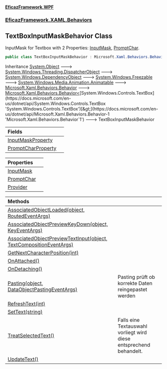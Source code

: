 #### [EficazFramework.WPF](EficazFrameworkWPF.md 'EficazFramework WPF')
### [EficazFramework.XAML.Behaviors](EficazFrameworkWPF.md#EficazFramework.XAML.Behaviors 'EficazFramework.XAML.Behaviors')

## TextBoxInputMaskBehavior Class

InputMask for Textbox with 2 Properties: [InputMask](EficazFramework.XAML.Behaviors/TextBoxInputMaskBehavior/InputMask.md 'EficazFramework.XAML.Behaviors.TextBoxInputMaskBehavior.InputMask'), [PromptChar](EficazFramework.XAML.Behaviors/TextBoxInputMaskBehavior/PromptChar.md 'EficazFramework.XAML.Behaviors.TextBoxInputMaskBehavior.PromptChar').

```csharp
public class TextBoxInputMaskBehavior : Microsoft.Xaml.Behaviors.Behavior<System.Windows.Controls.TextBox>
```

Inheritance [System.Object](https://docs.microsoft.com/en-us/dotnet/api/System.Object 'System.Object') &#129106; [System.Windows.Threading.DispatcherObject](https://docs.microsoft.com/en-us/dotnet/api/System.Windows.Threading.DispatcherObject 'System.Windows.Threading.DispatcherObject') &#129106; [System.Windows.DependencyObject](https://docs.microsoft.com/en-us/dotnet/api/System.Windows.DependencyObject 'System.Windows.DependencyObject') &#129106; [System.Windows.Freezable](https://docs.microsoft.com/en-us/dotnet/api/System.Windows.Freezable 'System.Windows.Freezable') &#129106; [System.Windows.Media.Animation.Animatable](https://docs.microsoft.com/en-us/dotnet/api/System.Windows.Media.Animation.Animatable 'System.Windows.Media.Animation.Animatable') &#129106; [Microsoft.Xaml.Behaviors.Behavior](https://docs.microsoft.com/en-us/dotnet/api/Microsoft.Xaml.Behaviors.Behavior 'Microsoft.Xaml.Behaviors.Behavior') &#129106; [Microsoft.Xaml.Behaviors.Behavior&lt;](https://docs.microsoft.com/en-us/dotnet/api/Microsoft.Xaml.Behaviors.Behavior-1 'Microsoft.Xaml.Behaviors.Behavior`1')[System.Windows.Controls.TextBox](https://docs.microsoft.com/en-us/dotnet/api/System.Windows.Controls.TextBox 'System.Windows.Controls.TextBox')[&gt;](https://docs.microsoft.com/en-us/dotnet/api/Microsoft.Xaml.Behaviors.Behavior-1 'Microsoft.Xaml.Behaviors.Behavior`1') &#129106; TextBoxInputMaskBehavior

| Fields | |
| :--- | :--- |
| [InputMaskProperty](EficazFramework.XAML.Behaviors/TextBoxInputMaskBehavior/InputMaskProperty.md 'EficazFramework.XAML.Behaviors.TextBoxInputMaskBehavior.InputMaskProperty') | |
| [PromptCharProperty](EficazFramework.XAML.Behaviors/TextBoxInputMaskBehavior/PromptCharProperty.md 'EficazFramework.XAML.Behaviors.TextBoxInputMaskBehavior.PromptCharProperty') | |

| Properties | |
| :--- | :--- |
| [InputMask](EficazFramework.XAML.Behaviors/TextBoxInputMaskBehavior/InputMask.md 'EficazFramework.XAML.Behaviors.TextBoxInputMaskBehavior.InputMask') | |
| [PromptChar](EficazFramework.XAML.Behaviors/TextBoxInputMaskBehavior/PromptChar.md 'EficazFramework.XAML.Behaviors.TextBoxInputMaskBehavior.PromptChar') | |
| [Provider](EficazFramework.XAML.Behaviors/TextBoxInputMaskBehavior/Provider.md 'EficazFramework.XAML.Behaviors.TextBoxInputMaskBehavior.Provider') | |

| Methods | |
| :--- | :--- |
| [AssociatedObjectLoaded(object, RoutedEventArgs)](EficazFramework.XAML.Behaviors/TextBoxInputMaskBehavior/AssociatedObjectLoaded(object,RoutedEventArgs).md 'EficazFramework.XAML.Behaviors.TextBoxInputMaskBehavior.AssociatedObjectLoaded(object, System.Windows.RoutedEventArgs)') | |
| [AssociatedObjectPreviewKeyDown(object, KeyEventArgs)](EficazFramework.XAML.Behaviors/TextBoxInputMaskBehavior/AssociatedObjectPreviewKeyDown(object,KeyEventArgs).md 'EficazFramework.XAML.Behaviors.TextBoxInputMaskBehavior.AssociatedObjectPreviewKeyDown(object, System.Windows.Input.KeyEventArgs)') | |
| [AssociatedObjectPreviewTextInput(object, TextCompositionEventArgs)](EficazFramework.XAML.Behaviors/TextBoxInputMaskBehavior/AssociatedObjectPreviewTextInput(object,TextCompositionEventArgs).md 'EficazFramework.XAML.Behaviors.TextBoxInputMaskBehavior.AssociatedObjectPreviewTextInput(object, System.Windows.Input.TextCompositionEventArgs)') | |
| [GetNextCharacterPosition(int)](EficazFramework.XAML.Behaviors/TextBoxInputMaskBehavior/GetNextCharacterPosition(int).md 'EficazFramework.XAML.Behaviors.TextBoxInputMaskBehavior.GetNextCharacterPosition(int)') | |
| [OnAttached()](EficazFramework.XAML.Behaviors/TextBoxInputMaskBehavior/OnAttached().md 'EficazFramework.XAML.Behaviors.TextBoxInputMaskBehavior.OnAttached()') | |
| [OnDetaching()](EficazFramework.XAML.Behaviors/TextBoxInputMaskBehavior/OnDetaching().md 'EficazFramework.XAML.Behaviors.TextBoxInputMaskBehavior.OnDetaching()') | |
| [Pasting(object, DataObjectPastingEventArgs)](EficazFramework.XAML.Behaviors/TextBoxInputMaskBehavior/Pasting(object,DataObjectPastingEventArgs).md 'EficazFramework.XAML.Behaviors.TextBoxInputMaskBehavior.Pasting(object, System.Windows.DataObjectPastingEventArgs)') | Pasting prüft ob korrekte Daten reingepastet werden |
| [RefreshText(int)](EficazFramework.XAML.Behaviors/TextBoxInputMaskBehavior/RefreshText(int).md 'EficazFramework.XAML.Behaviors.TextBoxInputMaskBehavior.RefreshText(int)') | |
| [SetText(string)](EficazFramework.XAML.Behaviors/TextBoxInputMaskBehavior/SetText(string).md 'EficazFramework.XAML.Behaviors.TextBoxInputMaskBehavior.SetText(string)') | |
| [TreatSelectedText()](EficazFramework.XAML.Behaviors/TextBoxInputMaskBehavior/TreatSelectedText().md 'EficazFramework.XAML.Behaviors.TextBoxInputMaskBehavior.TreatSelectedText()') | Falls eine Textauswahl vorliegt wird diese entsprechend behandelt. |
| [UpdateText()](EficazFramework.XAML.Behaviors/TextBoxInputMaskBehavior/UpdateText().md 'EficazFramework.XAML.Behaviors.TextBoxInputMaskBehavior.UpdateText()') | |
